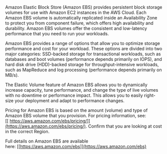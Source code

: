 Amazon Elastic Block Store (Amazon EBS) provides persistent block
storage volumes for use with Amazon EC2 instances in the AWS Cloud. Each
Amazon EBS volume is automatically replicated inside an Availability
Zone to protect you from component failure, which offers high
availability and durability. Amazon EBS volumes offer the consistent and
low-latency performance that you need to run your workloads.

Amazon EBS provides a range of options that allow you to optimize
storage performance and cost for your workload. These options are
divided into two major categories: SSD-backed storage for transactional
workloads, such as databases and boot volumes (performance depends
primarily on IOPS), and hard disk drive (HDD)-backed storage for
throughput-intensive workloads, such as MapReduce and log processing
(performance depends primarily on MB/s).

The Elastic Volume feature of Amazon EBS allows you to dynamically
increase capacity, tune performance, and change the type of live volumes
with no downtime or performance impact. This allows you to easily
right-size your deployment and adapt to performance changes.

Pricing for Amazon EBS is based on the amount (volume) and type of
Amazon EBS volume that you provision. For pricing information,
see:[[ https://aws.amazon.com/ebs/pricing/]](https://aws.amazon.com/ebs/pricing/).
Confirm that you are looking at cost in the correct Region.

Full details on Amazon EBS are available
here: [[https://aws.amazon.com/ebs]](https://aws.amazon.com/ebs)
